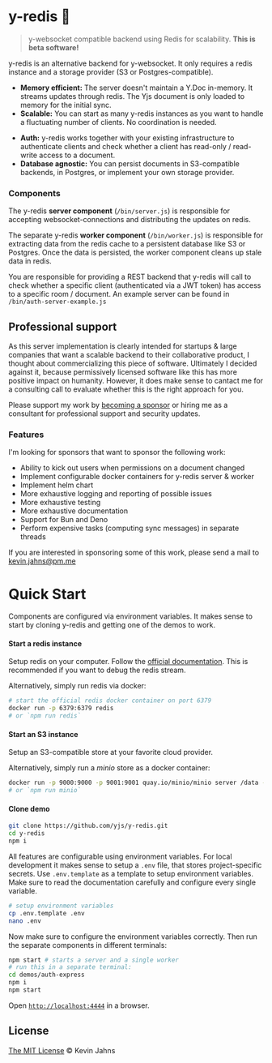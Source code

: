 
# y-redis :tophat: 
> y-websocket compatible backend using Redis for scalability. **This is beta
> software!**

y-redis is an alternative backend for y-websocket. It only requires a redis
instance and a storage provider (S3 or Postgres-compatible). 

* **Memory efficient:** The server doesn't maintain a Y.Doc in-memory. It
streams updates through redis. The Yjs document is only loaded to memory for the
initial sync. 
* **Scalable:** You can start as many y-redis instances as you want to handle
a fluctuating number of clients. No coordination is needed.
- **Auth:** y-redis works together with your existing infrastructure to
authenticate clients and check whether a client has read-only / read-write
access to a document.
- **Database agnostic:** You can persist documents in S3-compatible backends, in
Postgres, or implement your own storage provider.

### Components

The y-redis **server component** (`/bin/server.js`) is responsible for accepting
websocket-connections and distributing the updates on redis.

The separate y-redis **worker component** (`/bin/worker.js`) is responsible for
extracting data from the redis cache to a persistent database like S3 or
Postgres. Once the data is persisted, the worker component cleans up stale data
in redis.

You are responsible for providing a REST backend that y-redis will call to check
whether a specific client (authenticated via a JWT token) has access to a
specific room / document. An example server can be found in
`/bin/auth-server-example.js`

## Professional support

As this server implementation is clearly intended for startups & large companies
that want a scalable backend to their collaborative product, I thought about
commercializing this piece of software. Ultimately I decided against it, because
permissively licensed software like this has more positive impact on humanity.
However, it does make sense to cantact me for a consulting call to evaluate
whether this is the right approach for you.

Please support my work by [becoming a
sponsor](https://github.com/sponsors/dmonad) or hiring me as a consultant for
professional support and security updates.

### Features

I'm looking for sponsors that want to sponsor the following work:

- Ability to kick out users when permissions on a document changed
- Implement configurable docker containers for y-redis server & worker
- Implement helm chart
- More exhaustive logging and reporting of possible issues
- More exhaustive testing
- More exhaustive documentation
- Support for Bun and Deno
- Perform expensive tasks (computing sync messages) in separate threads

If you are interested in sponsoring some of this work, please send a mail to
<kevin.jahns@pm.me>

# Quick Start

Components are configured via environment variables. It makes sense to start by
cloning y-redis and getting one of the demos to work.

#### Start a redis instance

Setup redis on your computer. Follow the [official
documentation](https://redis.io/docs/install/install-redis/). This is
recommended if you want to debug the redis stream.

Alternatively, simply run redis via docker:

```sh
# start the official redis docker container on port 6379
docker run -p 6379:6379 redis
# or `npm run redis`
```

#### Start an S3 instance

Setup an S3-compatible store at your favorite cloud provider.

Alternatively, simply run a *minio* store as a docker container:

```sh
docker run -p 9000:9000 -p 9001:9001 quay.io/minio/minio server /data --console-address \":9001\"
# or `npm run minio`
```

#### Clone demo

```sh
git clone https://github.com/yjs/y-redis.git
cd y-redis
npm i
```

All features are configurable using environment variables. For local development
it makes sense to setup a `.env` file, that stores project-specific secrets. Use
`.env.template` as a template to setup environment variables. Make sure to read
the documentation carefully and configure every single variable.

```sh
# setup environment variables
cp .env.template .env
nano .env
```

Now make sure to configure the environment variables correctly. Then run the
separate components in different terminals:

```sh
npm start # starts a server and a single worker
# run this in a separate terminal:
cd demos/auth-express
npm i
npm start
```

Open [`http://localhost:4444`](http://localhost:4444) in a browser.

## License

[The MIT License](./LICENSE) © Kevin Jahns
